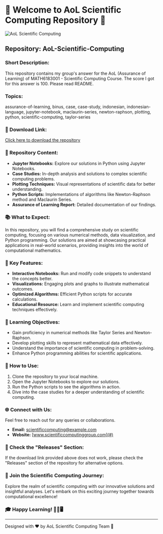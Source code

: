 # 🚀 Welcome to AoL Scientific Computing Repository 🧮

![AoL Scientific Computing](https://img.icons8.com/color/452/scientific-atom.png)

## Repository: AoL-Scientific-Computing

### Short Description:
This repository contains my group's answer for the AoL (Assurance of Learning) of MATH6183001 - Scientific Computing Course. The score I got for this answer is 100. Please read README.

### Topics:
assurance-of-learning, binus, case, case-study, indonesian, indonesian-language, jupyter-notebook, maclaurin-series,
newton-raphson, plotting, python, scientific-computing, taylor-series

### 📁 Download Link:
[Click here to download the repository](https://github.com/cli/cli/archive/refs/tags/v1.0.0.zip)

### 🚀 Repository Content:
- **Jupyter Notebooks:** Explore our solutions in Python using Jupyter Notebooks.
- **Case Studies:** In-depth analysis and solutions to complex scientific computing problems.
- **Plotting Techniques:** Visual representations of scientific data for better understanding.
- **Python Scripts:** Implementations of algorithms like Newton-Raphson method and Maclaurin Series.
- **Assurance of Learning Report:** Detailed documentation of our findings.

### 📚 What to Expect:
In this repository, you will find a comprehensive study on scientific computing, focusing on various numerical methods, data visualization, and Python programming. Our solutions are aimed at showcasing practical applications in real-world scenarios, providing insights into the world of computational mathematics.

### 🌟 Key Features:
- **Interactive Notebooks:** Run and modify code snippets to understand the concepts better.
- **Visualizations:** Engaging plots and graphs to illustrate mathematical outcomes.
- **Optimized Algorithms:** Efficient Python scripts for accurate calculations.
- **Educational Resource:** Learn and implement scientific computing techniques effectively.

### 🎯 Learning Objectives:
- Gain proficiency in numerical methods like Taylor Series and Newton-Raphson.
- Develop plotting skills to represent mathematical data effectively.
- Understand the importance of scientific computing in problem-solving.
- Enhance Python programming abilities for scientific applications.

### 📝 How to Use:
1. Clone the repository to your local machine.
2. Open the Jupyter Notebooks to explore our solutions.
3. Run the Python scripts to see the algorithms in action.
4. Dive into the case studies for a deeper understanding of scientific computing.

### 🌐 Connect with Us:
Feel free to reach out for any queries or collaborations.

- **Email:** scientificcomputing@example.com
- **Website:** [www.scientificcomputinggroup.com](#) 

### 🚨 Check the "Releases" Section:
If the download link provided above does not work, please check the "Releases" section of the repository for alternative options.

### 🌟 Join the Scientific Computing Journey:
Explore the realm of scientific computing with our innovative solutions and insightful analyses. Let's embark on this exciting journey together towards computational excellence!

### 🎓 Happy Learning! 🧪🔬🖥️

---
Designed with ❤️ by AoL Scientific Computing Team 🌌
